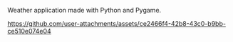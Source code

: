 Weather application made with Python and Pygame.

https://github.com/user-attachments/assets/ce2466f4-42b8-43c0-b9bb-ce510e074e04

